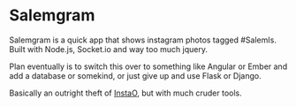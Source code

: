 Salemgram
====================

Salemgram is a quick app that shows instagram photos tagged #SalemIs. Built with Node.js, Socket.io and way too much jquery.

Plan eventually is to switch this over to something like Angular or Ember and add a database or somekind, or just give up and use Flask or Django.

Basically an outright theft of [InstaO](https://github.com/dailyemerald/instaO), but with much cruder tools.